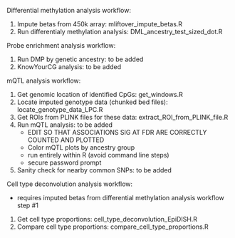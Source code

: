 Differential methylation analysis workflow:
1) Impute betas from 450k array: mliftover_impute_betas.R
2) Run differentialy methylation analysis: DML_ancestry_test_sized_dot.R

Probe enrichment analysis workflow:
1) Run DMP by genetic ancestry: to be added
2) KnowYourCG analysis: to be added

mQTL analysis workflow:
1) Get genomic location of identified CpGs: get_windows.R
2) Locate imputed genotype data (chunked bed files): locate_genotype_data_LPC.R
3) Get ROIs from PLINK files for these data: extract_ROI_from_PLINK_file.R
4) Run mQTL analysis: to be added
     - EDIT SO THAT ASSOCIATIONS SIG AT FDR ARE CORRECTLY COUNTED AND PLOTTED
     - Color mQTL plots by ancestry group
     - run entirely within R (avoid command line steps)
     - secure password prompt
5) Sanity check for nearby common SNPs: to be added

Cell type deconvolution analysis workflow:
- requires imputed betas from differential methylation analysis workflow step #1
1) Get cell type proportions: cell_type_deconvolution_EpiDISH.R
2) Compare cell type proportions: compare_cell_type_proportions.R
